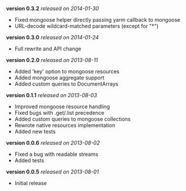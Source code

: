 **version 0.3.2** *released on 2014-01-30*

* Fixed mongoose helper directly passing yarm callback to mongoose
* URL-decode wildcard-matched parameters (except for "*")

**version 0.3.0** *released on 2014-01-24*

* Full rewrite and API change

**version 0.2.0** *released on 2013-08-11*

* Added 'key' option to mongoose resources
* Added mongoose aggregate support
* Added custom queries to DocumentArrays

**version 0.1.1** *released on 2013-08-03*

* Improved mongoose resource handling
* Fixed bugs with .get/.list precedence
* Added custom queries to mongoose collections
* Rewrote native resources implementation
* Added new tests

**version 0.0.6** *released on 2013-08-02*

* Fixed a bug with readable streams
* Added tests

**version 0.0.5** *released on 2013-08-01*

* Initial release
